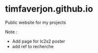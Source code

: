 # timfaverjon.github.io
Public website for my projects

Note : 
- Add page for Ic2s2 poster
- add ref to recherche
